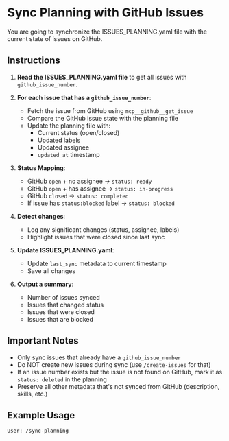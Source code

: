 # Sync Planning with GitHub Issues

You are going to synchronize the ISSUES_PLANNING.yaml file with the current state of issues on GitHub.

## Instructions

1. **Read the ISSUES_PLANNING.yaml file** to get all issues with `github_issue_number`.

2. **For each issue that has a `github_issue_number`**:
   - Fetch the issue from GitHub using `mcp__github__get_issue`
   - Compare the GitHub issue state with the planning file
   - Update the planning file with:
     - Current status (open/closed)
     - Updated labels
     - Updated assignee
     - `updated_at` timestamp

3. **Status Mapping**:
   - GitHub `open` + no assignee → `status: ready`
   - GitHub `open` + has assignee → `status: in-progress`
   - GitHub `closed` → `status: completed`
   - If issue has `status:blocked` label → `status: blocked`

4. **Detect changes**:
   - Log any significant changes (status, assignee, labels)
   - Highlight issues that were closed since last sync

5. **Update ISSUES_PLANNING.yaml**:
   - Update `last_sync` metadata to current timestamp
   - Save all changes

6. **Output a summary**:
   - Number of issues synced
   - Issues that changed status
   - Issues that were closed
   - Issues that are blocked

## Important Notes

- Only sync issues that already have a `github_issue_number`
- Do NOT create new issues during sync (use `/create-issues` for that)
- If an issue number exists but the issue is not found on GitHub, mark it as `status: deleted` in the planning
- Preserve all other metadata that's not synced from GitHub (description, skills, etc.)

## Example Usage

```
User: /sync-planning